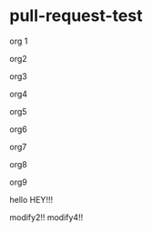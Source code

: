 # pull-request-test

org 1

org2

org3

org4

org5

org6

org7

org8

org9

hello
HEY!!!

modify2!!
modify4!!
